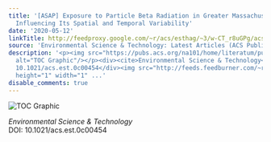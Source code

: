 ```yaml
---
title: '[ASAP] Exposure to Particle Beta Radiation in Greater Massachusetts and Factors
  Influencing Its Spatial and Temporal Variability'
date: '2020-05-12'
linkTitle: http://feedproxy.google.com/~r/acs/esthag/~3/w-CT_r8uGPg/acs.est.0c00454
source: 'Environmental Science & Technology: Latest Articles (ACS Publications)'
description: '<p><img src="https://pubs.acs.org/na101/home/literatum/publisher/achs/journals/content/esthag/0/esthag.ahead-of-print/acs.est.0c00454/20200512/images/medium/es0c00454_0006.gif"
  alt="TOC Graphic"/></p><div><cite>Environmental Science & Technology</cite></div><div>DOI:
  10.1021/acs.est.0c00454</div><img src="http://feeds.feedburner.com/~r/acs/esthag/~4/w-CT_r8uGPg"
  height="1" width="1" ...'
disable_comments: true
---
```

<p><img src="https://pubs.acs.org/na101/home/literatum/publisher/achs/journals/content/esthag/0/esthag.ahead-of-print/acs.est.0c00454/20200512/images/medium/es0c00454_0006.gif" alt="TOC Graphic"/></p><div><cite>Environmental Science & Technology</cite></div><div>DOI: 10.1021/acs.est.0c00454</div><img src="http://feeds.feedburner.com/~r/acs/esthag/~4/w-CT_r8uGPg" height="1" width="1" ...